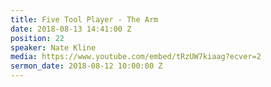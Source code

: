 ```yaml
---
title: Five Tool Player - The Arm
date: 2018-08-13 14:41:00 Z
position: 22
speaker: Nate Kline
media: https://www.youtube.com/embed/tRzUW7kiaag?ecver=2
sermon_date: 2018-08-12 10:00:00 Z
---
```


